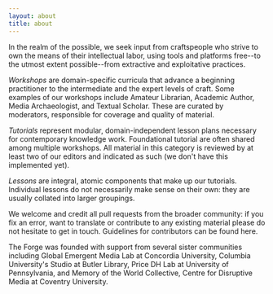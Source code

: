 ```yaml
---
layout: about
title: about
---
```


In the realm of the possible, we seek input from craftspeople who strive to
own the means of their intellectual labor, using tools and platforms free--to
the utmost extent possible--from extractive and exploitative practices. 

*Workshops* are domain-specific curricula that advance a beginning
practitioner to the intermediate and the expert levels of craft. Some examples
of our workshops include Amateur Librarian, Academic Author, Media
Archaeologist, and Textual Scholar. These are curated by moderators,
responsible for coverage and quality of material.

*Tutorials* represent modular, domain-independent lesson plans necessary for
contemporary knowledge work. Foundational tutorial are often shared among
multiple workshops. All material in this category is reviewed by at least two
of our editors and indicated as such (we don't have this implemented yet).

*Lessons* are integral, atomic components that make up our tutorials.
Individual lessons do not necessarily make sense on their own: they are
usually collated into larger groupings.

We welcome and credit all pull requests from the broader community: if you fix
an error, want to translate or contribute to any existing material please do
not hesitate to get in touch. Guidelines for contributors can be found here.

The Forge was founded with support from several sister communities including
Global Emergent Media Lab at Concordia University, Columbia University's
Studio at Butler Library, Price DH Lab at University of Pennsylvania, and
Memory of the World Collective, Centre for Disruptive Media at Coventry
University.
